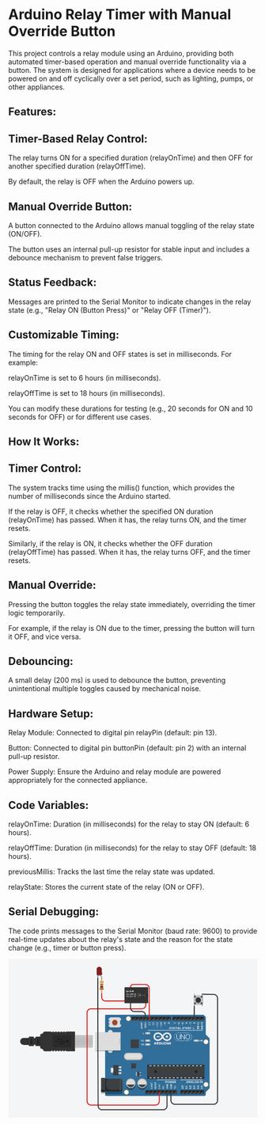 # **Arduino Relay Timer with Manual Override Button**

This project controls a relay module using an Arduino, providing both automated timer-based operation and manual override functionality via a button. The system is designed for applications where a device needs to be powered on and off cyclically over a set period, such as lighting, pumps, or other appliances.

## **Features:**
## **Timer-Based Relay Control:**
The relay turns ON for a specified duration (relayOnTime) and then OFF for another specified duration (relayOffTime).

By default, the relay is OFF when the Arduino powers up.

## **Manual Override Button:**
A button connected to the Arduino allows manual toggling of the relay state (ON/OFF).

The button uses an internal pull-up resistor for stable input and includes a debounce mechanism to prevent false triggers.

 ## **Status Feedback:**
Messages are printed to the Serial Monitor to indicate changes in the relay state (e.g., "Relay ON (Button Press)" or "Relay OFF (Timer)").

## **Customizable Timing:**
The timing for the relay ON and OFF states is set in milliseconds. For example:

relayOnTime is set to 6 hours (in milliseconds).
        
 relayOffTime is set to 18 hours (in milliseconds).
        
You can modify these durations for testing (e.g., 20 seconds for ON and 10 seconds for OFF) or for different use cases.

## **How It Works:**

## **Timer Control:**
The system tracks time using the millis() function, which provides the number of milliseconds since the Arduino started.

If the relay is OFF, it checks whether the specified ON duration (relayOnTime) has passed. When it has, the relay turns ON, and the timer resets.

Similarly, if the relay is ON, it checks whether the OFF duration (relayOffTime) has passed. When it has, the relay turns OFF, and the timer resets.

## **Manual Override:**
Pressing the button toggles the relay state immediately, overriding the timer logic temporarily.

For example, if the relay is ON due to the timer, pressing the button will turn it OFF, and vice versa.

## **Debouncing:**
A small delay (200 ms) is used to debounce the button, preventing unintentional multiple toggles caused by mechanical noise.

## **Hardware Setup:**

Relay Module: Connected to digital pin relayPin (default: pin 13).

Button: Connected to digital pin buttonPin (default: pin 2) with an internal pull-up resistor.

Power Supply: Ensure the Arduino and relay module are powered appropriately for the connected appliance.

## **Code Variables:**

relayOnTime: Duration (in milliseconds) for the relay to stay ON (default: 6 hours).

relayOffTime: Duration (in milliseconds) for the relay to stay OFF (default: 18 hours).

previousMillis: Tracks the last time the relay state was updated.

relayState: Stores the current state of the relay (ON or OFF).

## **Serial Debugging:**

The code prints messages to the Serial Monitor (baud rate: 9600) to provide real-time updates about the relay's state and the reason for the state change (e.g., timer or button press).

![Spectacular Kup-Wolt.png](https://github.com/Spuda/Arduino-light-switch/blob/main/Spectacular%20Kup-Wolt.png?raw=true)
